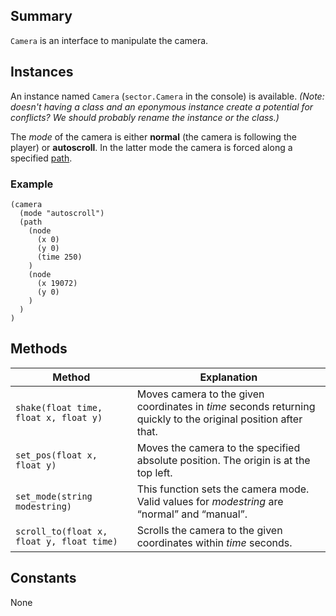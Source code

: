 Summary
-------

`Camera` is an interface to manipulate the camera.

Instances
---------

An instance named `Camera` (`sector.Camera` in the console) is available. *(Note: doesn't having a class and an eponymous instance create a potential for conflicts? We should probably rename the instance or the class.)*

The *mode* of the camera is either **normal** (the camera is following the player) or **autoscroll**. In the latter mode the camera is forced along a specified [path](ScriptingPath "wikilink").

### Example

    (camera
      (mode "autoscroll")
      (path
        (node
          (x 0)
          (y 0)
          (time 250)
        )
        (node
          (x 19072)
          (y 0)
        )
      )
    )

Methods
-------

Method                                    | Explanation
------------------------------------------|-------------------------------------
`shake(float time, float x, float y)`     | Moves camera to the given coordinates in <var>time</var> seconds returning quickly to the original position after that.
`set_pos(float x, float y)`               | Moves the camera to the specified absolute position. The origin is at the top left.
`set_mode(string modestring)`             | This function sets the camera mode. Valid values for <var>modestring</var> are “normal” and “manual”.
`scroll_to(float x, float y, float time)` | Scrolls the camera to the given coordinates within <var>time</var> seconds.

Constants
---------

None
